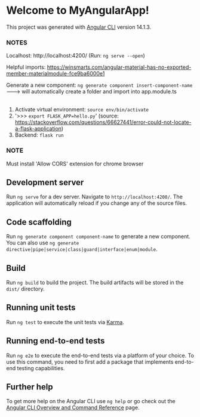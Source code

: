 # Welcome to MyAngularApp!

This project was generated with [Angular CLI](https://github.com/angular/angular-cli) version 14.1.3.

### NOTES

Localhost: http://localhost:4200/
(Run: `ng serve --open`)

Helpful imports: https://winsmarts.com/angular-material-has-no-exported-member-materialmodule-fce9ba6000e1

Generate a new component: `ng generate component insert-component-name`
  ---> will automatically create a folder and import into app.module.ts
<br>
<br>
1. Activate virtual environment: `source env/bin/activate`
2. '>>> `export FLASK_APP=hello.py`'
(source: https://stackoverflow.com/questions/66627441/error-could-not-locate-a-flask-application)
3. Backend: `flask run`

### NOTE
Must install 'Allow CORS' extension for chrome browser

## Development server

Run `ng serve` for a dev server. Navigate to `http://localhost:4200/`. The application will automatically reload if you change any of the source files.

## Code scaffolding

Run `ng generate component component-name` to generate a new component. You can also use `ng generate directive|pipe|service|class|guard|interface|enum|module`.

## Build

Run `ng build` to build the project. The build artifacts will be stored in the `dist/` directory.

## Running unit tests

Run `ng test` to execute the unit tests via [Karma](https://karma-runner.github.io).

## Running end-to-end tests

Run `ng e2e` to execute the end-to-end tests via a platform of your choice. To use this command, you need to first add a package that implements end-to-end testing capabilities.

## Further help

To get more help on the Angular CLI use `ng help` or go check out the [Angular CLI Overview and Command Reference](https://angular.io/cli) page.
